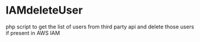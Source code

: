 # IAMdeleteUser
php script to get the list of users from third party api and delete those users if present in AWS IAM
